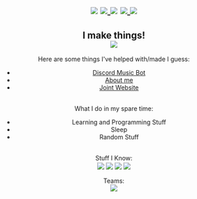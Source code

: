 <div align="center">
  <h1 align="center">
    <img src="https://img.shields.io/badge/status-dead-red" align="center">
    <a href="https://twitter.com/xbeaxzz">
      <img src="https://img.shields.io/badge/Twitter-@xbeaxzz-red?style=flat-square&logo=twitter" align="center">
    </a>
    <img src="https://img.shields.io/badge/Discord-Cleaver%230002-red?style=flat-square&logo=discord" align="center">
    <a href="https://open.spotify.com/user/y8eqqtn9ekg2qrfmz1cjimu6h">
      <img src="https://img.shields.io/badge/Spotify-Cleaver-red?style=flat-square&logo=spotify" align="center">
    </a>
    <a href="https://cleaver.social">
      <img src="https://img.shields.io/static/v1?label=Cleaver&message=cleaver.social&color=red&style=flat-square&logo=bandcamp" align="center">
    </a>
  </h1>
  
</div>

<h2 align="center"> I make things! <br>
  <img src="https://github-readme-stats.vercel.app/api?username=Cleaver01&show_icons=true&theme=radical" align="center"> 
</h2>

<div align="center">
    Here are some things I've helped with/made I guess:
    <ul>
      <li><a href="https://weavrbot.xyz">Discord Music Bot</a></li>
      <li><a href="https://cleaver.social/">About me</a></li>
      <li><a href="https://eboy.academy/">Joint Website</a></li>
    </ul>
    <br>
</div>

<div align="center">
    What I do in my spare time:
    <ul>
      <li>Learning and Programming Stuff</li>
      <li>Sleep</li>
      <li>Random Stuff</li>
    </ul>
    <br>
</div>

<div align="center">
  Stuff I Know: <br>
  <img src="https://img.shields.io/badge/HTML5-red?style=flat-square&logo=html" align="center">
  <img src="https://img.shields.io/badge/JavaScript-red?style=flat-square&logo=javascript" align="center">
  <img src="https://img.shields.io/badge/C%23-red?style=flat-square&logo=c%20sharp" align="center">
  <img src="https://img.shields.io/badge/Node-red?style=flat-square&logo=node.js" align="center">

</div>
<br>
<div align="center">
  Teams: <br>
  <img src="https://img.shields.io/badge/cleaver.social-red?style=flat-square" align="center">
</div>
